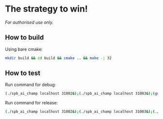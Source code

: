 # The strategy to win!

*For authorised use only.*

## How to build
Using bare cmake:
```sh
mkdir build && cd build && cmake .. && make -j 32
```

## How to test
Run command for debug:
```sh
(./spb_ai_champ localhost 31002&);(./spb_ai_champ localhost 31003&);(gdb ./spb_ai_champ;kill %1;kill %2)
```
Run command for release:
```sh
(./spb_ai_champ localhost 31002&);(./spb_ai_champ localhost 31003&);(./spb_ai_champ;kill %1;kill %2)
```
